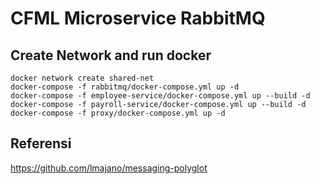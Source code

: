 # CFML Microservice RabbitMQ

## Create Network and run docker

```
docker network create shared-net
docker-compose -f rabbitmq/docker-compose.yml up -d
docker-compose -f employee-service/docker-compose.yml up --build -d
docker-compose -f payroll-service/docker-compose.yml up --build -d
docker-compose -f proxy/docker-compose.yml up -d

```

## Referensi

https://github.com/lmajano/messaging-polyglot
